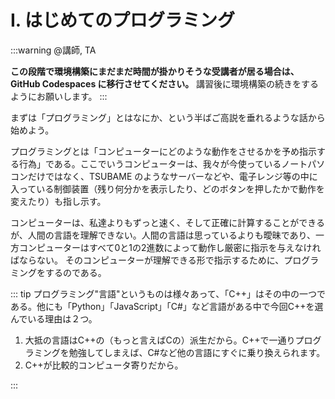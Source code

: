 # I. はじめてのプログラミング

:::warning @講師, TA

**この段階で環境構築にまだまだ時間が掛かりそうな受講者が居る場合は、GitHub Codespaces に移行させてください。**
講習後に環境構築の続きをするようにお願いします。
:::

まずは「プログラミング」とはなにか、という半ばご高説を垂れるような話から始めよう。

プログラミングとは「コンピューターにどのような動作をさせるかを予め指示する行為」である。ここでいうコンピューターは、我々が今使っているノートパソコンだけではなく、TSUBAME のようなサーバーなどや、電子レンジ等の中に入っている制御装置（残り何分かを表示したり、どのボタンを押したかで動作を変えたり）も指し示す。

コンピューターは、私達よりもずっと速く、そして正確に計算することができるが、人間の言語を理解できない。人間の言語は思っているよりも曖昧であり、一方コンピューターはすべて0と1の2進数によって動作し厳密に指示を与えなければならない。
そのコンピューターが理解できる形で指示するために、プログラミングをするのである。

::: tip
プログラミング"言語"というものは様々あって、「C++」はその中の一つである。他にも「Python」「JavaScript」「C#」など言語がある中で今回C\++を選んでいる理由は２つ。

1. 大抵の言語はC++の（もっと言えばCの）派生だから。C\++で一通りプログラミングを勉強してしまえば、C#など他の言語にすぐに乗り換えられます。
2. C++が比較的コンピュータ寄りだから。

:::
